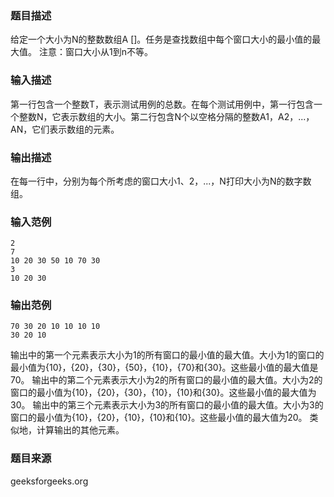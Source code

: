 ### 题目描述
给定一个大小为N的整数数组A []。任务是查找数组中每个窗口大小的最小值的最大值。 注意：窗口大小从1到n不等。
### 输入描述
第一行包含一个整数T，表示测试用例的总数。在每个测试用例中，第一行包含一个整数N，它表示数组的大小。第二行包含N个以空格分隔的整数A1，A2，...，AN，它们表示数组的元素。
### 输出描述
在每一行中，分别为每个所考虑的窗口大小1、2，...，N打印大小为N的数字数组。
### 输入范例
```
2
7
10 20 30 50 10 70 30
3
10 20 30
```
### 输出范例
```
70 30 20 10 10 10 10 
30 20 10
```
输出中的第一个元素表示大小为1的所有窗口的最小值的最大值。大小为1的窗口的最小值为{10}，{20}，{30}，{50}，{10}，{70}和{30}。这些最小值的最大值是70。 输出中的第二个元素表示大小为2的所有窗口的最小值的最大值。大小为2的窗口的最小值为{10}，{20}，{30}，{10}，{10}和{30}。这些最小值的最大值为30。 输出中的第三个元素表示大小为3的所有窗口的最小值的最大值。大小为3的窗口的最小值为{10}，{20}，{10}，{10}和{10}。这些最小值的最大值为20。 类似地，计算输出的其他元素。
### 题目来源
geeksforgeeks.org

